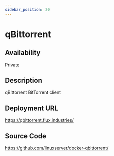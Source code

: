 ```yaml
---
sidebar_position: 20
---
```


# qBittorrent

## Availability
Private

## Description
qBittorrent BitTorrent client

## Deployment URL
https://qbittorrent.flux.industries/

## Source Code
https://github.com/linuxserver/docker-qbittorrent/